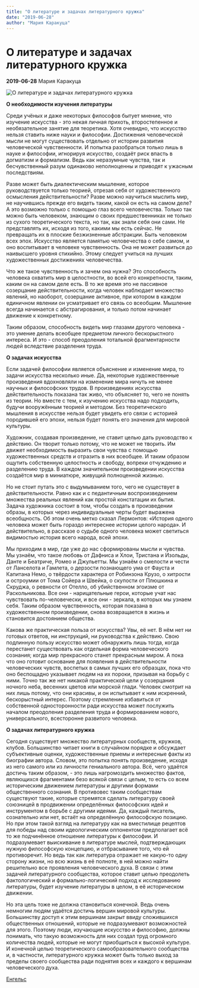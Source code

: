 ```yaml
---
title: "О литературе и задачах литературного кружка"
date: "2019-06-28"
author: "Мария Каракуца"
---
```


# О литературе и задачах литературного кружка

**2019-06-28** Мария Каракуца

![О литературе и задачах литературного кружка](https://pp.userapi.com/c850528/v850528594/158e92/DyftAHxsilE.jpg)

**О необходимости изучения литературы**

Среди учёных и даже некоторых философов бытует мнение, что изучение искусства - это некая личная прихоть, второстепенное и необязательное занятие для теоретика. Хотя очевидно, что искусство нельзя ставить ниже науки и философии. Достижения человеческой мысли не могут существовать отдельно от истории развития человеческой чувственности. И попытка разобраться только лишь в науке и философии, игнорируя искусство, создаёт риск впасть в догматизм и формализм. Ведь как неразумные чувства, так и бесчувственный разум одинаково неполноценны и приводят к ужасным последствиям.

Разве может быть диалектическим мышление, которое руководствуется только теорией, отрезая себя от художественного осмысления действительности? Разве можно научиться мыслить мир, не научившись прежде его видеть таким, какой он есть на самом деле? А это возможно только с помощью глаз всего человечества. Только так можно быть человеком, знающим о своих предшественниках не только из сухого теоретического текста, но так, как знали себя они сами. Не представлять их, исходя из того, какими мы есть сейчас. Не превращать их в плоские безжизненные абстракции. Быть человеком всех эпох. Искусство является памятью человечества о себе самом, и оно воспитывает в человеке чувственность. Она не может развиться до наивысшего уровня стихийно. Этому следует учиться на лучших художественных достижениях человечества.

Что же такое чувственность и зачем она нужна? Это способность человека охватить мир в целостности, во всей его конкретности, таким, каким он на самом деле есть. В то же время это не пассивное созерцание действительности, когда человек наблюдает множество явлений, но наоборот, созерцание активное, при котором в каждом единичном явлении он усматривает его связь со всеобщим. Мышление всегда начинается с абстрагирования, и только потом начинает движение к конкретному.

Таким образом, способность видеть мир глазами другого человека - это умение делать всеобщее предметом личного бескорыстного интереса. И это - способ преодоления тотальной фрагментарности людей вследствие разделения труда.

**О задачах искусства**

Если задачей философии является объяснение и изменение мира, то задачи искусства несколько иные. Да, некоторые художественные произведения вдохновляли на изменение мира ничуть не менее научных и философских трудов. В произведениях искусства действительность показана так живо, что объясняет то, чего не понять из теории. Но вместе с тем, к изучению искусства надо подходить, будучи вооружённым теорией и методом. Без теоретического мышления в искусстве нельзя будет увидеть его связи с историей породившей его эпохи, нельзя будет понять его значения для мировой культуры.

Художник, создавая произведение, не ставит целью дать руководство к действию. Он творит только потому, что не может не творить. Им движет необходимость выразить свои чувства с помощью художественных средств и отразить в них всеобщее. И таким образом ощутить собственную целостность и свободу, вопреки отчуждению и разделению труда. В каждом значительном произведении искусства создаётся мир в миниатюре, живущий полноценной жизнью.

Но не стоит путать это с выдумыванием того, чего не существует в действительности. Равно как и с педантичным воспроизведением множества реальных явлений как простой констатации их бытия. Задача художника состоит в том, чтобы создать в произведении образы, в которых через индивидуальные черты будет выражена всеобщность. Об этом очень метко сказал Лермонтов: «История одного человека может быть гораздо интереснее истории целого народа». И действительно, в рассказе о судьбе одного человека может светиться видимостью история всего народа, всей эпохи.

Мы приходим в мир, где уже до нас сформированы мысли и чувства. Мы узнаём, что такое любовь от Дафниса и Хлои, Тристана и Изольды, Данте и Беатриче, Ромео и Джульетты. Мы узнаём о смелости и чести от Ланселота и Гамлета, о дерзости познающего ума от Фауста и Капитана Немо, о твёрдости характера от Робинзона Крузо, о хитрости и остроумии от Тома Сойера и Швейка, о скупости от Плюшкина и Скруджа, о ревности от Отелло, об убийственном эгоизме от Раскольникова. Все они - нарицательные герои, которые учат нас чувствовать по-человечески, и все они - зеркала, в которых мы узнаем себя. Таким образом чувственность, которая показана в художественном произведении, снова возвращается в жизнь и становится достоянием общества.

Какова же практическая польза от искусства? Увы, её нет. В нём нет ни готовых ответов, ни инструкций, ни руководства к действию. Свою подлинную пользу искусство может обнаружить лишь тогда, когда перестанет существовать как отдельная форма человеческого сознания; когда мир прекрасного станет прекрасным миром. А пока что оно готовит основание для появления в действительности человеческих чувств, воспетых в самых лучших его образцах, пока что оно беспощадно указывает людям на их пороки, призывая на борьбу с ними. Точно так же нет никакой практической цели у созерцания ночного неба, весенних цветов или морской глади. Человек смотрит на них лишь потому, что они красивы, и он испытывает к ним искренний, бескорыстный интерес. Поэтому стремление избавиться от собственной односторонности ради искусства может послужить началом преодоления разделения труда и формированием нового, универсального, всесторонне развитого человека.

**О задачах литературного кружка**

Сегодня существует множество литературных сообществ, кружков, клубов. Большинство читает книги в случайном порядке и обсуждает субъективные оценки, художественные приемы и интересные факты из биографии автора. Словом, это попытка понять произведение, исходя из него самого или из личности гениального автора. Всё, чего удаётся достичь таким образом, - это лишь нагромоздить множество фактов, являющихся фрагментами безо всякой связи с целым, то есть со всем историческим движением литературы и другими формами общественного сознания. В противовес таким сообществам существуют такие, которые стремятся сделать литературу своей союзницей в продвижении определённых философских идей и инструментом в борьбе с другими идеями. Да, каждый писатель, сознательно или нет, встаёт на определённую философскую позицию. Но при этом такой взгляд на литературу как на вместилище рецептов для победы над своим идеологическим оппонентом предполагает всё то же подчинённое отношение литературы к философии. И подразумевает выискивание в литературе мыслей, подтверждающих нужную философскую концепцию, и отбрасывание того, что ей противоречит. Но ведь так как литература отражает не какую-то одну сторону жизни, но всю жизнь в её полноте, в ней можно найти решительно все проявления человеческого духа. В связи с этим задачей литературного сообщества, которое ставит целью преодолеть фактологический и формально-логический подход к исследованию литературы, будет изучение литературы в целом, в её историческом движении.

Но эта цель тоже не должна становиться конечной. Ведь очень немногим людям удаётся достичь вершин мировой культуры. Большинству доступ к этим вершинам закрыт ввиду сложившихся общественных отношений, которые не подразумевают возможностей для этого. Поэтому люди, изучающие искусство и философию, должны понимать, что такую возможность для них создал труд огромного количества людей, которые не могут приобщиться к высокой культуре. И конечной целью теоретического самообразовательного сообщества и, в частности, литературного кружка может быть только выход за пределы своего сообщества ради поднятия всех и каждого к вершинам человеческого духа.

[Енгельс](https://vk.com/@derengels-o-literature-i-zadachah-literaturnogo-kruzhka)